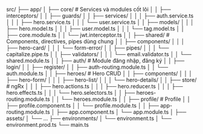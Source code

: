 src/
├── app/
│   ├── core/                          # Services và modules cốt lõi 
│   │   ├── interceptors/
│   │   ├── guards/
│   │   ├── services/
│   │   │   ├── auth.service.ts
│   │   │   ├── hero.service.ts
│   │   │   └── user.service.ts
│   │   ├── models/
│   │   │   ├── hero.model.ts
│   │   │   ├── user.model.ts
│   │   │   └── tag.model.ts
│   │   ├── core.module.ts
│   │   └── jwt.interceptor.ts
│
│   ├── shared/                        # Components, directives, pipes dùng chung
│   │   ├── components/
│   │   │   ├── hero-card/
│   │   │   └── form-error/
│   │   ├── pipes/
│   │   │   └── capitalize.pipe.ts
│   │   ├── validators/
│   │   │   └── email.validator.ts
│   │   └── shared.module.ts
│
│   ├── auth/                          # Module đăng nhập, đăng ký
│   │   ├── login/
│   │   ├── register/
│   │   ├── auth-routing.module.ts
│   │   └── auth.module.ts
│
│   ├── heroes/                        # Hero CRUD
│   │   ├── components/
│   │   │   ├── hero-form/
│   │   │   ├── hero-list/
│   │   │   └── hero-details/
│   │   ├── store/                     # ngRx
│   │   │   ├── hero.actions.ts
│   │   │   ├── hero.reducer.ts
│   │   │   ├── hero.effects.ts
│   │   │   └── hero.selectors.ts
│   │   ├── heroes-routing.module.ts
│   │   └── heroes.module.ts
│
│   ├── profile/                       # Profile
│   │   ├── profile.component.ts
│   │   └── profile.module.ts
│
│   ├── app-routing.module.ts
│   ├── app.component.ts
│   └── app.module.ts
│
├── assets/
│   └── ...
├── environments/
│   └── environment.ts
│   └── environment.prod.ts
└── main.ts
